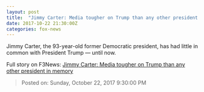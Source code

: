 ```yaml
---
layout: post
title:  "Jimmy Carter: Media tougher on Trump than any other president in memory"
date: 2017-10-22 21:30:00Z
categories: fox-news
---
```


Jimmy Carter, the 93-year-old former Democratic president, has had little in common with President Trump — until now.


Full story on F3News: [Jimmy Carter: Media tougher on Trump than any other president in memory](http://www.f3nws.com/n/NJqT3E)

> Posted on: Sunday, October 22, 2017 9:30:00 PM
